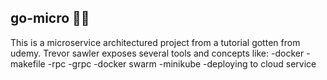 ## go-micro 🚀🚀

This is a microservice architectured project from a tutorial gotten from udemy. Trevor sawler
exposes several tools and concepts like:
-docker
-makefile
-rpc
-grpc
-docker swarm
-minikube
-deploying to cloud service

